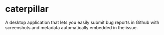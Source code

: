 # caterpillar
A desktop application that lets you easily submit bug reports in Github with screenshots and metadata automatically embedded in the issue.
